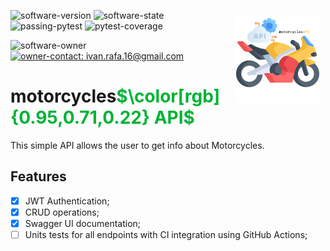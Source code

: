 <a src='https://www.rplumber.io/'><img src='logo.png' align="right" height="138.5" style="margin:10px;" /></a>

![software-version](https://custom-icon-badges.demolab.com/badge/Version-v1.0-gray.svg?labelColor=informational&logo=stack)
![software-state](https://custom-icon-badges.demolab.com/badge/Status%20-Under%20Development-gray.svg?labelColor=informational&logo=gear)
![passing-pytest](https://github.com/ivanSantos16/motorcyclesAPI/actions/workflows/ci.yaml/badge.svg)
![pytest-coverage](https://coveralls.io/repos/ivanSantos16/motorcyclesAPI/badge.png)

![software-owner](https://custom-icon-badges.demolab.com/badge/Owner%20-Ivan%20Santos-gray.svg?labelColor=informational&logo=person)
<a href="mailto:ivan.rafa.16@gmail.com" rel="nofollow">![owner-contact: ivan.rafa.16@gmail.com](https://custom-icon-badges.demolab.com/badge/Contact%20-ivan.rafa.16@gmail.com-gray.svg?labelColor=informational&logo=mail)</a>
<br>

<h1 style="text-align: left;">motorcycles<span style="color: #00b336">$\color[rgb]{0.95,0.71,0.22} API$</span></h1>

<p style="text-align: justify;">This simple API allows the user to get info about Motorcycles. </p>

## **Features**

- [x] JWT Authentication;
- [x] CRUD operations;
- [x] Swagger UI documentation;
- [ ] Units tests for all endpoints with CI integration using GitHub Actions;
